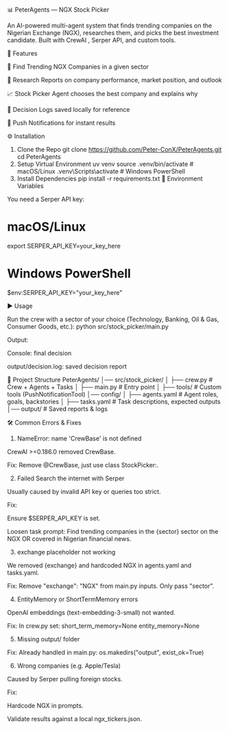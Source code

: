 📊 PeterAgents — NGX Stock Picker

An AI-powered multi-agent system that finds trending companies on the Nigerian Exchange (NGX), researches them, and picks the best investment candidate.
Built with CrewAI
, Serper API, and custom tools.

🚀 Features

🔎 Find Trending NGX Companies in a given sector

📑 Research Reports on company performance, market position, and outlook

📈 Stock Picker Agent chooses the best company and explains why

💾 Decision Logs saved locally for reference

📡 Push Notifications for instant results

⚙️ Installation
1. Clone the Repo
   git clone https://github.com/Peter-ConX/PeterAgents.git
   cd PeterAgents
2. Setup Virtual Environment
   uv venv
   source .venv/bin/activate   # macOS/Linux
   .venv\Scripts\activate      # Windows PowerShell
3. Install Dependencies
   pip install -r requirements.txt
 🔑 Environment Variables

You need a Serper API key:
 # macOS/Linux
 export SERPER_API_KEY=your_key_here

 # Windows PowerShell
$env:SERPER_API_KEY="your_key_here"

▶️ Usage

Run the crew with a sector of your choice (Technology, Banking, Oil & Gas, Consumer Goods, etc.):
 python src/stock_picker/main.py

Output:

Console: final decision

output/decision.log: saved decision report


📂 Project Structure
PeterAgents/
│── src/stock_picker/
│   ├── crew.py              # Crew + Agents + Tasks
│   ├── main.py              # Entry point
│   ├── tools/               # Custom tools (PushNotificationTool)
│── config/
│   ├── agents.yaml          # Agent roles, goals, backstories
│   ├── tasks.yaml           # Task descriptions, expected outputs
│── output/                  # Saved reports & logs


🛠 Common Errors & Fixes
1. NameError: name 'CrewBase' is not defined

CrewAI >=0.186.0 removed CrewBase.

Fix: Remove @CrewBase, just use class StockPicker:.

2. Failed Search the internet with Serper

Usually caused by invalid API key or queries too strict.

Fix:

Ensure $SERPER_API_KEY is set.

Loosen task prompt:
Find trending companies in the {sector} sector on the NGX OR covered in Nigerian financial news.

3. exchange placeholder not working

We removed {exchange} and hardcoded NGX in agents.yaml and tasks.yaml.

Fix: Remove "exchange": "NGX" from main.py inputs. Only pass "sector".

4. EntityMemory or ShortTermMemory errors

OpenAI embeddings (text-embedding-3-small) not wanted.

Fix: In crew.py set:
short_term_memory=None
entity_memory=None


5. Missing output/ folder

Fix: Already handled in main.py:
os.makedirs("output", exist_ok=True)

6. Wrong companies (e.g. Apple/Tesla)

Caused by Serper pulling foreign stocks.

Fix:

Hardcode NGX in prompts.

Validate results against a local ngx_tickers.json.
